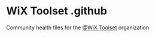 # WiX Toolset .github

Community health files for the [@WiX Toolset](https://github.com/wixtoolset) organization
